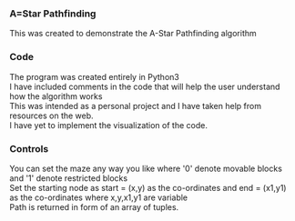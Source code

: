 ### A=Star Pathfinding

This was created to demonstrate the A-Star Pathfinding algorithm<br>

### Code

The program was created entirely in Python3<br>
I have included comments in the code that will help the user understand how the algorithm works<br>
This was intended as a personal project and I have taken help from resources on the web.<br>
I have yet to implement the visualization of the code.

### Controls

You can set the maze any way you like where '0' denote movable blocks and '1' denote restricted blocks<br>
Set the starting node as start = (x,y) as the co-ordinates and end = (x1,y1) as the co-ordinates where x,y,x1,y1 are variable<br>
Path is returned in form of an array of tuples.
